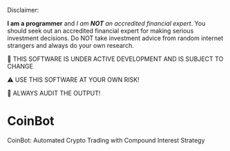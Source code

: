 Disclaimer:

**I am a programmer** and _I am **NOT** an accredited financial expert_. You
should seek out an accredited financial expert for making serious investment
decisions. Do NOT take investment advice from random internet strangers and
always do your own research.

📝 THIS SOFTWARE IS UNDER ACTIVE DEVELOPMENT AND IS SUBJECT TO CHANGE

⚠️ USE THIS SOFTWARE AT YOUR OWN RISK!

🚨 ALWAYS AUDIT THE OUTPUT!

# CoinBot

CoinBot: Automated Crypto Trading with Compound Interest Strategy
